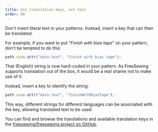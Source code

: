 ```yaml
---
title: Use translation keys, not text
order: 60
---
```


Don't insert literal text in your patterns. Instead, insert a key that can then be translated.

For example, if you want to put "_Finish with bias tape_" on your pattern, don't be
tempted to do this:

```js
path.seam.attr("data-text", "Finish with bias tape");
```

That (English) string is now hard-coded in your pattern. As FreeSewing supports
translation out of the box, it would be a real shame not to make use of it.

Instead, insert a key to identify the string:

```js
path.seam.attr("data-text", "finishWithBiasTape");
```

This way, different strings for different languages can be associated with
the key, allowing translated text to be used.

You can find and browse the translations and available translation keys in the
[freesewing/freesewing project on GitHub][1].

[1]: https://github.com/freesewing/freesewing/tree/develop/packages/i18n/src/locales
